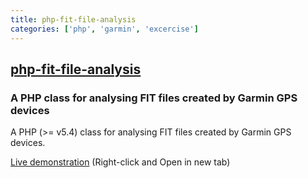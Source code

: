 ```yaml
---
title: php-fit-file-analysis
categories: ['php', 'garmin', 'excercise']
---
```

## [php-fit-file-analysis](https://github.com/adriangibbons/php-fit-file-analysis)

### A PHP class for analysing FIT files created by Garmin GPS devices


A PHP (>= v5.4) class for analysing FIT files created by Garmin GPS devices.

[Live demonstration](http://adriangibbons.com/php-fit-file-analysis/demo/) (Right-click and Open in new tab)
